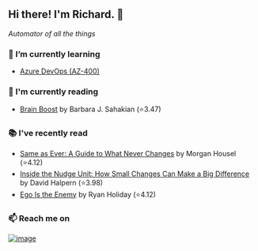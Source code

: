 ## Hi there!  I'm Richard. 👋
*Automator of all the things*

### 🌱 I’m currently learning
- [Azure DevOps (AZ-400)](https://github.com/richard-sistern/azure)

### 📖 I'm currently reading
<!-- GOODREADS-CURRENT:START -->
- [Brain Boost](https://www.goodreads.com/review/show/7371545543?utm_medium=api&utm_source=rss) by Barbara J. Sahakian (⭐️3.47)
<!-- GOODREADS-CURRENT:END -->

### 📚 I've recently read
<!-- GOODREADS-PREVIOUS:START -->
- [Same as Ever: A Guide to What Never Changes](https://www.goodreads.com/review/show/7371528845?utm_medium=api&utm_source=rss) by Morgan Housel (⭐️4.12)
- [Inside the Nudge Unit: How Small Changes Can Make a Big Difference](https://www.goodreads.com/review/show/2990975452?utm_medium=api&utm_source=rss) by David Halpern (⭐️3.98)
- [Ego Is the Enemy](https://www.goodreads.com/review/show/5075183871?utm_medium=api&utm_source=rss) by Ryan Holiday (⭐️4.12)
<!-- GOODREADS-PREVIOUS:END -->

### 📫 Reach me on
[![image](https://img.shields.io/badge/LinkedIn-0077B5?style=for-the-badge&logo=linkedin&logoColor=white "LinkedIn")](https://www.linkedin.com/in/richard-sistern-850057b4/)

